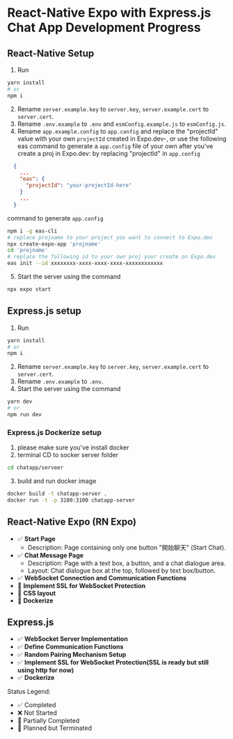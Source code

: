 # React-Native Expo with Express.js Chat App Development Progress

## React-Native Setup
1. Run
```bash
yarn install
# or
npm i
```
2. Rename `server.example.key` to `server.key`, `server.example.cert` to `server.cert`.
3. Rename `.env.example` to `.env` and `esmConfig.example.js` to `esmConfig.js`.
4. Rename `app.example.config` to `app.config` and replace the "projectId" value with your own `projectId` created in Expo.dev-, or use the following eas command to generate a `app.config` file of your own after you've create a proj in Expo.dev:
by replacing "projectId" in `app.config`
```json
  {
    ...
    "eas": {
      "projectId": "your-projectId-here"
    }
    ...
  }
```

command to generate `app.config`
```bash
npm i -g eas-cli
# replace projname to your project you want to connect to Expo.dev
npx create-expo-app 'projname'
cd 'projname'
# replace the following id to your own proj your create on Expo.dev
eas init --id xxxxxxxx-xxxx-xxxx-xxxx-xxxxxxxxxxxx
```
5. Start the server using the command
```bash
npx expo start
```

## Express.js setup
1. Run
```bash
yarn install
# or
npm i
```
2. Rename `server.example.key` to `server.key`, `server.example.cert` to `server.cert`.
3. Rename `.env.example` to `.env`.
4. Start the server using the command
```bash
yarn dev
# or 
npm run dev
```

### Express.js Dockerize setup

1. please make sure you've install docker
2. terminal CD to socker server folder
```bash
cd chatapp/serveer
```
3. build and run docker image
```bash
docker build -t chatapp-server .
docker run -t -p 3100:3100 chatapp-server
```

## React-Native Expo (RN Expo)
- ✅ **Start Page**
  - Description: Page containing only one button "開始聊天" (Start Chat).
- ✅ **Chat Message Page**
  - Description: Page with a text box, a button, and a chat dialogue area.
  - Layout: Chat dialogue box at the top, followed by text box/button.
- ✅ **WebSocket Connection and Communication Functions**
- 🚫 **Implement SSL for WebSocket Protection**
- 🔘 **CSS layout**
- 🚫 **Dockerize**

## Express.js
- ✅ **WebSocket Server Implementation**
- ✅ **Define Communication Functions**
- ✅ **Random Pairing Mechanism Setup**
- ✅ **Implement SSL for WebSocket Protection(SSL is ready but still using http for now)**
- ✅ **Dockerize**

Status Legend:
- ✅ Completed
- ❌ Not Started
- 🔘 Partially Completed
- 🚫 Planned but Terminated
